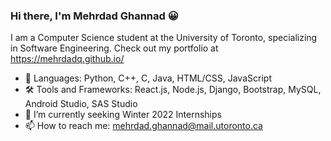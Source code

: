 ### Hi there, I'm Mehrdad Ghannad 😀

I am a Computer Science student at the University of Toronto, specializing in Software Engineering.
Check out my portfolio at https://mehrdadq.github.io/

- 💬 Languages: Python, C++, C, Java, HTML/CSS, JavaScript
- 🛠 Tools and Frameworks: React.js, Node.js, Django, Bootstrap, MySQL, Android Studio, SAS Studio
- 🔭 I’m currently seeking Winter 2022 Internships
- 📫 How to reach me: mehrdad.ghannad@mail.utoronto.ca
